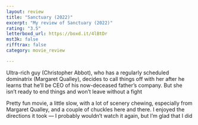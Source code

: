 ```yaml
---
layout: review
title: "Sanctuary (2022)"
excerpt: "My review of Sanctuary (2022)"
rating: "3.5"
letterboxd_url: https://boxd.it/4lBtDr
mst3k: false
rifftrax: false
category: movie_review

---
```


Ultra-rich guy (Christopher Abbot), who has a regularly scheduled dominatrix (Margaret Qualley), decides to call things off with her after he learns that he’ll be CEO of his now-deceased father’s company. But she isn’t ready to end things and won’t leave without a fight

Pretty fun movie, a little slow, with a lot of scenery chewing, especially from Margaret Qualley, and a couple of chuckles here and there. I enjoyed the directions it took — I probably wouldn’t watch it again, but I’m glad that I did